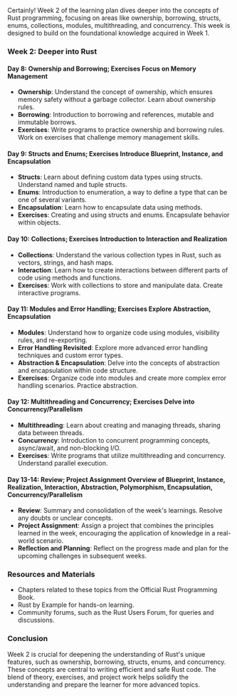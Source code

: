 Certainly! Week 2 of the learning plan dives deeper into the concepts of Rust programming, focusing on areas like ownership, borrowing, structs, enums, collections, modules, multithreading, and concurrency. This week is designed to build on the foundational knowledge acquired in Week 1.

### **Week 2: Deeper into Rust**

#### **Day 8: Ownership and Borrowing; Exercises Focus on Memory Management**
- **Ownership**: Understand the concept of ownership, which ensures memory safety without a garbage collector. Learn about ownership rules.
- **Borrowing**: Introduction to borrowing and references, mutable and immutable borrows.
- **Exercises**: Write programs to practice ownership and borrowing rules. Work on exercises that challenge memory management skills.

#### **Day 9: Structs and Enums; Exercises Introduce Blueprint, Instance, and Encapsulation**
- **Structs**: Learn about defining custom data types using structs. Understand named and tuple structs.
- **Enums**: Introduction to enumeration, a way to define a type that can be one of several variants.
- **Encapsulation**: Learn how to encapsulate data using methods.
- **Exercises**: Creating and using structs and enums. Encapsulate behavior within objects.

#### **Day 10: Collections; Exercises Introduction to Interaction and Realization**
- **Collections**: Understand the various collection types in Rust, such as vectors, strings, and hash maps.
- **Interaction**: Learn how to create interactions between different parts of code using methods and functions.
- **Exercises**: Work with collections to store and manipulate data. Create interactive programs.

#### **Day 11: Modules and Error Handling; Exercises Explore Abstraction, Encapsulation**
- **Modules**: Understand how to organize code using modules, visibility rules, and re-exporting.
- **Error Handling Revisited**: Explore more advanced error handling techniques and custom error types.
- **Abstraction & Encapsulation**: Delve into the concepts of abstraction and encapsulation within code structure.
- **Exercises**: Organize code into modules and create more complex error handling scenarios. Practice abstraction.

#### **Day 12: Multithreading and Concurrency; Exercises Delve into Concurrency/Parallelism**
- **Multithreading**: Learn about creating and managing threads, sharing data between threads.
- **Concurrency**: Introduction to concurrent programming concepts, async/await, and non-blocking I/O.
- **Exercises**: Write programs that utilize multithreading and concurrency. Understand parallel execution.

#### **Day 13-14: Review; Project Assignment Overview of Blueprint, Instance, Realization, Interaction, Abstraction, Polymorphism, Encapsulation, Concurrency/Parallelism**
- **Review**: Summary and consolidation of the week's learnings. Resolve any doubts or unclear concepts.
- **Project Assignment**: Assign a project that combines the principles learned in the week, encouraging the application of knowledge in a real-world scenario.
- **Reflection and Planning**: Reflect on the progress made and plan for the upcoming challenges in subsequent weeks.

### **Resources and Materials**
- Chapters related to these topics from the Official Rust Programming Book.
- Rust by Example for hands-on learning.
- Community forums, such as the Rust Users Forum, for queries and discussions.

### **Conclusion**
Week 2 is crucial for deepening the understanding of Rust's unique features, such as ownership, borrowing, structs, enums, and concurrency. These concepts are central to writing efficient and safe Rust code. The blend of theory, exercises, and project work helps solidify the understanding and prepare the learner for more advanced topics.